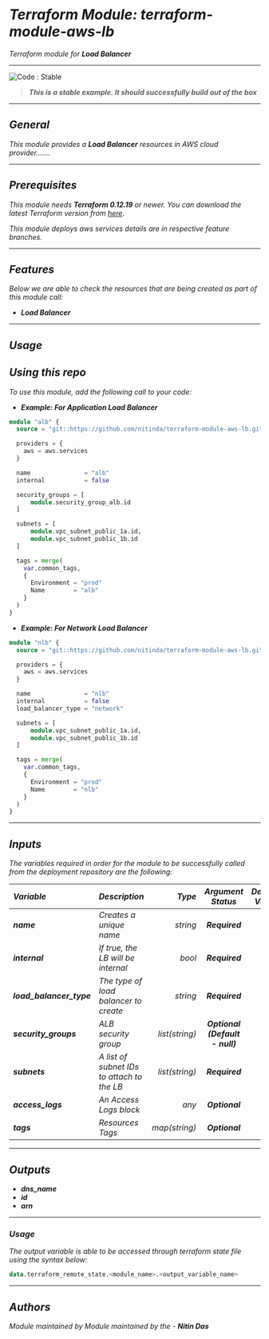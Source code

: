 # _Terraform Module: terraform-module-aws-lb_
_Terraform module for **_Load Balancer_**_


<!--BEGIN STABILITY BANNER-->
---

![_Code : Stable_](https://img.shields.io/badge/Code-Stable-brightgreen?style=for-the-badge&logo=github)

> **_This is a stable example. It should successfully build out of the box_**
>

---
<!--END STABILITY BANNER-->


## _General_

_This module provides a_ **_Load Balancer_** _resources in AWS cloud provider......._

---


## _Prerequisites_

_This module needs_ **_Terraform 0.12.19_** _or newer._
_You can download the latest Terraform version from_ [_here_](https://www.terraform.io/downloads.html).

_This module deploys aws services details are in respective feature branches._


---

## _Features_

_Below we are able to check the resources that are being created as part of this module call:_


* **_Load Balancer_**



---

## _Usage_

## _Using this repo_

_To use this module, add the following call to your code:_


* **_Example: For Application Load Balancer_**

```tf
module "alb" {
  source = "git::https://github.com/nitinda/terraform-module-aws-lb.git?ref=master"

  providers = {
    aws = aws.services
  }

  name               = "alb"
  internal           = false

  security_groups = [
      module.security_group_alb.id
  ]

  subnets = [
      module.vpc_subnet_public_1a.id,
      module.vpc_subnet_public_1b.id
  ]

  tags = merge(
    var.common_tags,
    {
      Environment = "prod"
      Name        = "alb"
    }
  )
}

```

* **_Example: For Network Load Balancer_**

```tf
module "nlb" {
  source = "git::https://github.com/nitinda/terraform-module-aws-lb.git?ref=master"

  providers = {
    aws = aws.services
  }

  name               = "nlb"
  internal           = false
  load_balancer_type = "network"

  subnets = [
      module.vpc_subnet_public_1a.id,
      module.vpc_subnet_public_1b.id
  ]

  tags = merge(
    var.common_tags,
    {
      Environment = "prod"
      Name        = "nlb"
    }
  )
}

```

---

## _Inputs_

_The variables required in order for the module to be successfully called from the deployment repository are the following:_


|**_Variable_** | **_Description_** | **_Type_** | **_Argument Status_** | **_Default Value_** |
|:----|:----|-----:|:---:|:---:|
| **_name_** | _Creates a unique name_ | _string_ | **_Required_** | **_{}_** |
| **_internal_** | _If true, the LB will be internal_ | _bool_ | **_Required_** | **_{}_** |
| **_load\_balancer\_type_** | _The type of load balancer to create_ | _string_ | **_Required_** | **_{}_** |
| **_security\_groups_** | _ALB security group_ | _list(string)_ | **_Optional (Default - null)_** | **_{}_** |
| **_subnets_** | _A list of subnet IDs to attach to the LB_ | _list(string)_ | **_Required_** | **_[]_** |
| **_access\_logs_** | _An Access Logs block_ | _any_ | **_Optional_** | **_[]_** |
| **_tags_** | _Resources Tags_ | _map(string)_ | **_Optional_** | **_{}_** |


---


## _Outputs_

* **_dns\_name_**
* **_id_**
* **_arn_**

---


### _Usage_


_The output variable is able to be accessed through terraform state file using the syntax below:_

```tf
data.terraform_remote_state.<module_name>.<output_variable_name>
```

---

## _Authors_
_Module maintained by Module maintained by the -_ **_Nitin Das_**
